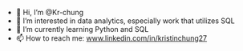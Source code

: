 - 👋 Hi, I’m @Kr-chung
- 👀 I’m interested in data analytics, especially work that utilizes SQL
- 🌱 I’m currently learning Python and SQL
- 📫 How to reach me: www.linkedin.com/in/kristinchung27

<!---
Kr-chung/Kr-chung is a ✨ special ✨ repository because its `README.md` (this file) appears on your GitHub profile.
You can click the Preview link to take a look at your changes.
--->
